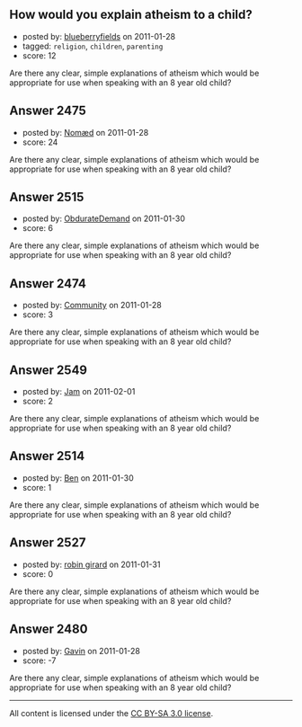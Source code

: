 ## How would you explain atheism to a child?

- posted by: [blueberryfields](https://stackexchange.com/users/-1/240-blueberryfields) on 2011-01-28
- tagged: `religion`, `children`, `parenting`
- score: 12

Are there any clear, simple explanations of atheism which would be appropriate for use when speaking with an 8 year old child?


## Answer 2475

- posted by: [Nomæd](https://stackexchange.com/users/-1/27-nom-d) on 2011-01-28
- score: 24

Are there any clear, simple explanations of atheism which would be appropriate for use when speaking with an 8 year old child?


## Answer 2515

- posted by: [ObdurateDemand](https://stackexchange.com/users/-1/524-obduratedemand) on 2011-01-30
- score: 6

Are there any clear, simple explanations of atheism which would be appropriate for use when speaking with an 8 year old child?


## Answer 2474

- posted by: [Community](https://stackexchange.com/users/-1/-1-community) on 2011-01-28
- score: 3

Are there any clear, simple explanations of atheism which would be appropriate for use when speaking with an 8 year old child?


## Answer 2549

- posted by: [Jam](https://stackexchange.com/users/-1/983-jam) on 2011-02-01
- score: 2

Are there any clear, simple explanations of atheism which would be appropriate for use when speaking with an 8 year old child?


## Answer 2514

- posted by: [Ben](https://stackexchange.com/users/-1/970-ben) on 2011-01-30
- score: 1

Are there any clear, simple explanations of atheism which would be appropriate for use when speaking with an 8 year old child?


## Answer 2527

- posted by: [robin girard](https://stackexchange.com/users/-1/923-robin-girard) on 2011-01-31
- score: 0

Are there any clear, simple explanations of atheism which would be appropriate for use when speaking with an 8 year old child?


## Answer 2480

- posted by: [Gavin](https://stackexchange.com/users/-1/956-gavin) on 2011-01-28
- score: -7

Are there any clear, simple explanations of atheism which would be appropriate for use when speaking with an 8 year old child?



---

All content is licensed under the [CC BY-SA 3.0 license](https://creativecommons.org/licenses/by-sa/3.0/).
